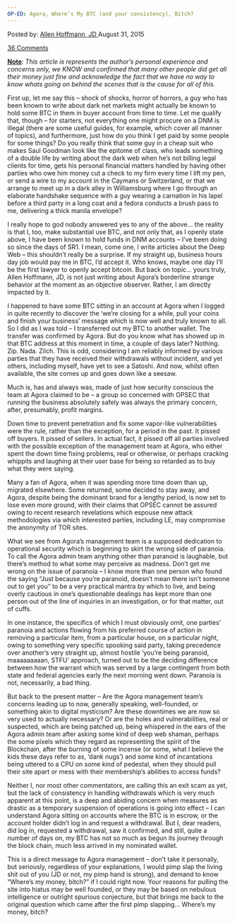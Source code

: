 ```yaml
---
OP-ED: Agora, Where’s My BTC (and your consistency), Bitch?
---
```

<article class="post-listing post-11380 post type-post status-publish format-standard has-post-thumbnail hentry category-deepdot-news tag-agora tag-bitch tag-btc tag-consistency tag-oped">
<div class="post-inner">
<p class="post-meta">
<span>Posted by: <a href="https://www.deepdotweb.com/author/lionelhutz/" title="">Allen Hoffmann, JD </a></span>
<span>August 31, 2015</span>

<span><a href="https://www.deepdotweb.com/2015/08/31/op-ed-agora-wheres-my-btc-and-your-consistency-bitch/#comments">36 Comments</a></span>
</p>
<div class="clear"></div>
<div class="entry">
<p><span style="text-decoration: underline;"><strong>Note</strong></span>: <em>This article is represents the author&#8217;s personal experience and concerns only, we KNOW and confirmed that many other people did get all their money just fine and acknowledge the fact that we have no way to know whats going on behind the scenes that is the cause for all of this.</em></p>
<p>First up, let me say this &#8211; shock of shocks, horror of horrors, a guy who has been known to write about dark net markets might actually be known to hold some BTC in them in buyer account from time to time. Let me qualify that, though &#8211; for starters, not everything one might procure on a DNM is illegal (there are some useful guides, for example, which cover all manner of topics), and furthermore, just how do you think I get paid by some people for some things? Do you really think that some guy in a cheap suit who makes Saul Goodman look like the epitome of class, who leads something of a double life by writing about the dark web when he’s not billing legal clients for time, gets his personal financial matters handled by having other parties who owe him money cut a check to my firm every time I lift my pen, or send a wire to my account in the Caymans or Switzerland, or that we arrange to meet up in a dark alley in Williamsburg where I go through an elaborate handshake sequence with a guy wearing a carnation in his lapel before a third party in a long coat and a fedora conducts a brush pass to me, delivering a thick manila envelope?</p>
<p>I really hope to god nobody answered yes to any of the above… the reality is that I, too, make substantial use BTC, and not only that, as I openly state above, I have been known to hold funds in DNM accounts – I’ve been doing so since the days of SR1. I mean, come one, I write articles about the Deep Web – this shouldn’t really be a surprise. If my straight up, business hours day job would pay me in BTC, I’d accept it. Who knows, maybe one day I’ll be the first lawyer to openly accept bitcoin. But back on topic… yours truly, Allen Hoffmann, JD, is not just writing about Agora’s borderline strange behavior at the moment as an objective observer. Rather, I am directly impacted by it.</p>
<p>I happened to have some BTC sitting in an account at Agora when I logged in quite recently to discover the ‘we’re closing for a while, pull your coins and finish your business’ message which is now well and truly known to all. So I did as I was told &#8211; I transferred out my BTC to another wallet. The transfer was confirmed by Agora. But do you know what has showed up in that BTC address at this moment in time, a couple of days later? Nothing. Zip. Nada. Zilch. This is odd, considering I am reliably informed by various parties that they have received their withdrawals without incident, and yet others, including myself, have yet to see a Satoshi. And now, whilst often available, the site comes up and goes down like a seesaw.</p>
<p>Much is, has and always was, made of just how security conscious the team at Agora claimed to be – a group so concerned with OPSEC that running the business absolutely safely was always the primary concern, after, presumably, profit margins.</p>
<p>Down time to prevent penetration and fix some vapor-like vulnerabilities were the rule, rather than the exception, for a period in the past. It pissed off buyers. It pissed of sellers. In actual fact, it pissed off all parties involved with the possible exception of the management team at Agora, who either spent the down time fixing problems, real or otherwise, or perhaps cracking whippits and laughing at their user base for being so retarded as to buy what they were saying.</p>
<p>Many a fan of Agora, when it was spending more time down than up, migrated elsewhere. Some returned, some decided to stay away, and Agora, despite being the dominant brand for a lengthy period, is now set to lose even more ground, with their claims that OPSEC cannot be assured owing to recent research revelations which espouse new attack methodologies via which interested parties, including LE, may compromise the anonymity of TOR sites.</p>
<p>What we see from Agora’s management team is a supposed dedication to operational security which is beginning to skirt the wrong side of paranoia. To call the Agora admin team anything other than paranoid is laughable, but there’s method to what some may perceive as madness. Don’t get me wrong on the issue of paranoia – I know more than one person who found the saying “Just because you’re paranoid, doesn’t mean there isn’t someone out to get you” to be a very practical mantra by which to live, and being overly cautious in one’s questionable dealings has kept more than one person out of the line of inquiries in an investigation, or for that matter, out of cuffs.</p>
<p>In one instance, the specifics of which I must obviously omit, one parties’ paranoia and actions flowing from his preferred course of action in removing a particular item, from a particular house, on a particular night, owing to something very specific spooking said party, taking precedence over another’s very straight up, almost hostile ‘you’re being paranoid, maaaaaaaaan, STFU’ approach, turned out to be the deciding difference between how the warrant which was served by a large contingent from both state and federal agencies early the next morning went down. Paranoia is not, necessarily, a bad thing.</p>
<p>But back to the present matter &#8211; Are the Agora management team’s concerns leading up to now, generally speaking, well-founded, or something akin to digital mysticism? Are these downtimes we are now so very used to actually necessary? Or are the holes and vulnerabilities, real or suspected, which are being patched up, being whispered in the ears of the Agora admin team after asking some kind of deep web shaman, perhaps the some pixels which they regard as representing the spirit of the Blockchain, after the burning of some incense (or some, what I believe the kids these days refer to as, ‘dank nugs’) and some kind of incantations being uttered to a CPU on some kind of pedestal, when they should pull their site apart or mess with their membership’s abilities to access funds?</p>
<p>Neither I, nor most other commentators, are calling this an exit scam as yet, but the lack of consistency in handling withdrawals which is very much apparent at this point, is a deep and abiding concern when measures as drastic as a temporary suspension of operations is going into effect – I can understand Agora sitting on accounts where the BTC is in escrow, or the account holder didn’t log in and request a withdrawal. But I, dear readers, did log in, requested a withdrawal, saw it confirmed, and still, quite a number of days on, my BTC has not so much as begun its journey through the block chain, much less arrived in my nominated wallet.</p>
<p>This is a direct message to Agora management &#8211; don’t take it personally, but seriously, regardless of your explanations, I would pimp slap the living shit out of you (JD or not, my pimp hand is strong), and demand to know “Where’s my money, bitch?” if I could right now. Your reasons for pulling the site into hiatus may be well founded, or they may be based on nebulous intelligence or outright spurious conjecture, but that brings me back to the original question which came after the first pimp slapping… Where’s my money, bitch?</p>
</div>
<span style="display:none"><a href="https://www.deepdotweb.com/tag/agora/" rel="tag">agora</a> <a href="https://www.deepdotweb.com/tag/bitch/" rel="tag">bitch</a> <a href="https://www.deepdotweb.com/tag/btc/" rel="tag">btc</a> <a href="https://www.deepdotweb.com/tag/consistency/" rel="tag">consistency</a> <a href="https://www.deepdotweb.com/tag/oped/" rel="tag">oped</a></span> <span style="display:none" class="updated">2015-08-31</span>
<div style="display:none" class="vcard author" itemprop="author" itemscope itemtype="http://schema.org/Person"><strong class="fn" itemprop="name"><a href="https://www.deepdotweb.com/author/lionelhutz/" title="Posts by Allen Hoffmann, JD" rel="author">Allen Hoffmann, JD</a></strong></div>
</div>
</article>

